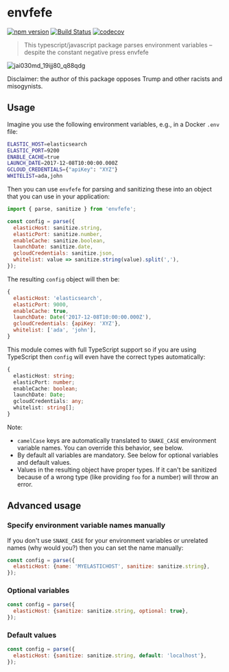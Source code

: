 # envfefe

[![npm version](https://badge.fury.io/js/envfefe.svg)](https://badge.fury.io/js/envfefe)
[![Build Status](https://travis-ci.org/paperhive/envfefe.svg?branch=master)](https://travis-ci.org/paperhive/envfefe)
[![codecov](https://codecov.io/gh/paperhive/envfefe/branch/master/graph/badge.svg)](https://codecov.io/gh/paperhive/envfefe)

> This typescript/javascript package parses environment variables – despite the constant negative press envfefe

![jai030md_19ijj80_q88qdg](https://user-images.githubusercontent.com/1874116/33260253-8be1a670-d35f-11e7-9337-988b4286ed84.png)

Disclaimer: the author of this package opposes Trump and other racists and misogynists.

## Usage

Imagine you use the following environment variables, e.g., in a Docker `.env` file:

```bash
ELASTIC_HOST=elasticsearch
ELASTIC_PORT=9200
ENABLE_CACHE=true
LAUNCH_DATE=2017-12-08T10:00:00.000Z
GCLOUD_CREDENTIALS={"apiKey": "XYZ"}
WHITELIST=ada,john
```

Then you can use `envfefe` for parsing and sanitizing these into an object
that you can use in your application:

```javascript
import { parse, sanitize } from 'envfefe';

const config = parse({
  elasticHost: sanitize.string,
  elasticPort: sanitize.number,
  enableCache: sanitize.boolean,
  launchDate: sanitize.date,
  gcloudCredentials: sanitize.json,
  whitelist: value => sanitize.string(value).split(','),
});
```

The resulting `config` object will then be:
```javascript
{
  elasticHost: 'elasticsearch',
  elasticPort: 9000,
  enableCache: true,
  launchDate: Date('2017-12-08T10:00:00.000Z'),
  gcloudCredentials: {apiKey: 'XYZ'},
  whitelist: ['ada', 'john'],
}
```

This module comes with full TypeScript support so if you are using
TypeScript then `config` will even have the correct types
automatically:
```typescript
{
  elasticHost: string;
  elasticPort: number;
  enableCache: boolean;
  launchDate: Date;
  gcloudCredentials: any;
  whitelist: string[];
}
```

Note:
 * `camelCase` keys are automatically translated to
   `SNAKE_CASE` environment variable names. You can override
   this behavior, see below.
 * By default all variables are mandatory. See below for
   optional variables and default values.
 * Values in the resulting object have proper types. If it can't be
   sanitized because of a wrong type (like providing `foo` for a number)
   will throw an error.

## Advanced usage

### Specify environment variable names manually

If you don't use `SNAKE_CASE` for your environment variables
or unrelated names (why would you?) then you can set the name manually:

```javascript
const config = parse({
  elasticHost: {name: 'MYELASTICHOST', sanitize: sanitize.string},
});
```

### Optional variables

```javascript
const config = parse({
  elasticHost: {sanitize: sanitize.string, optional: true},
});
```

### Default values

```javascript
const config = parse({
  elasticHost: {sanitize: sanitize.string, default: 'localhost'},
});
```
